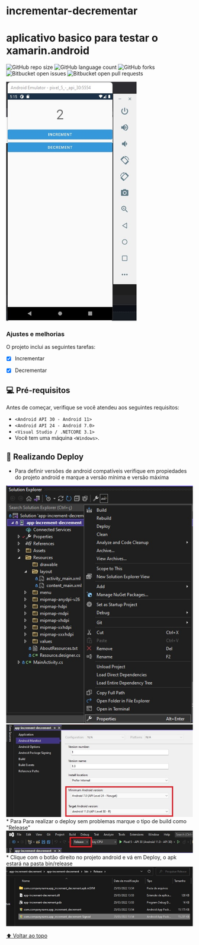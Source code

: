 
# incrementar-decrementar

# aplicativo basico para testar o xamarin.android

<!---Esses são exemplos. Veja https://shields.io para outras pessoas ou para personalizar este conjunto de escudos. Você pode querer incluir dependências, status do projeto e informações de licença aqui--->

![GitHub repo size](https://img.shields.io/github/repo-size/caio64x/app-basico-xamarin.android?style=for-the-badge)
![GitHub language count](https://img.shields.io/github/languages/count/caio64x/app-basico-xamarin.android?style=for-the-badge)
![GitHub forks](https://img.shields.io/github/forks/caio64x/app-basico-xamarin.android?style=for-the-badge)
![Bitbucket open issues](https://img.shields.io/bitbucket/issues/caio64x/app-basico-xamarin.android?style=for-the-badge)
![Bitbucket open pull requests](https://img.shields.io/bitbucket/pr-raw/caio64x/app-basico-xamarin.android?style=for-the-badge)

<img src="https://raw.githubusercontent.com/caio64x/app-basico-xamarin.android/master/app-increment-decrement/imagens_post/1.jpg" alt="Apresentação">


### Ajustes e melhorias

O projeto inclui as seguintes tarefas:

- [x] Incrementar
- [x] Decrementar


## 💻 Pré-requisitos

Antes de começar, verifique se você atendeu aos seguintes requisitos:
<!---Estes são apenas requisitos de exemplo. Adicionar, duplicar ou remover conforme necessário--->
* `<Android API 30 - Android 11>`
* `<Android API 24 - Android 7.0>`
* `<Visual Studio / .NETCORE 3.1>`
* Você tem uma máquina `<Windows>`.

## 🚀 Realizando Deploy 

* Para definir versões de android compatíveis verifique em propiedades do projeto android e marque a versão mínima e versão máxima
<img src="https://github.com/caio64x/app-basico-xamarin.android/blob/master/app-increment-decrement/imagens_post/4.jpg" alt="versoes2">
<br>
<img src="https://raw.githubusercontent.com/caio64x/app-basico-xamarin.android/master/app-increment-decrement/imagens_post/2.jpg" alt="versões">
* Para Para realizar o deploy sem problemas marque o tipo de build como "Release"
<img src="https://raw.githubusercontent.com/caio64x/app-basico-xamarin.android/master/app-increment-decrement/imagens_post/3.jpg" alt="release">
* Clique com o botão direito no projeto android e vá em Deploy, o apk estará na pasta bin/release
<img src="https://github.com/caio64x/app-basico-xamarin.android/blob/master/app-increment-decrement/imagens_post/5.jpg" alt="arquivo_apk">


[⬆ Voltar ao topo](#incrementar-decrementar)<br>
